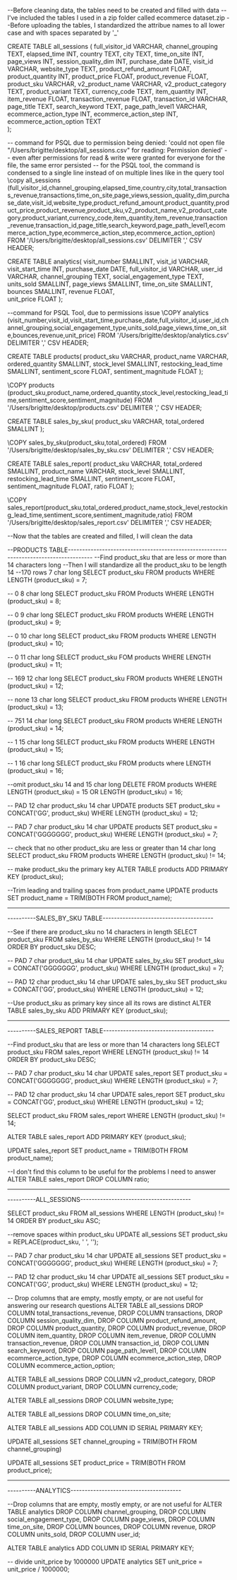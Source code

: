 --Before cleaning data, the tables need to be created and filled with data
--I've included the tables I used in a zip folder called ecommerce dataset.zip
--Before uploading the tables, I standardized the attribue names to all lower case and with spaces separated by '_'

CREATE TABLE all_sessions (
	full_visitor_id VARCHAR, 
	channel_grouping TEXT,
	elapsed_time INT, 
	country TEXT,
	city TEXT,
	time_on_site INT,
	page_views INT,
	session_quality_dim INT,
	purchase_date DATE,
	visit_id VARCHAR,
	website_type TEXT,
	product_refund_amount FLOAT,
	product_quantity INT,
	product_price FLOAT,
	product_revenue FLOAT,
	product_sku VARCHAR, 
	v2_product_name VARCHAR,
	v2_product_category TEXT,
	product_variant TEXT,
	currency_code TEXT,
	item_quantity INT,
	item_revenue FLOAT,
	transaction_revenue FLOAT,
	transaction_id VARCHAR,
	page_title TEXT,
	search_keyword TEXT,
	page_path_level1 VARCHAR,
	ecommerce_action_type INT,
	ecommerce_action_step INT,
	ecommerce_action_option TEXT		
	);
	
-- command for PSQL due to permission being denied: 'could not open file "/Users/brigitte/desktop/all_sessions.csv" for reading: Permission denied'
-- even after permissions for read & write were granted for everyone for the file, the same error persisted
-- for the PSQL tool, the command is condensed to a single line instead of on multiple lines like in the query tool 
\copy all_sessions (full_visitor_id,channel_grouping,elapsed_time,country,city,total_transactions_revenue,transactions,time_on_site,page_views,session_quality_dim,purchase_date,visit_id,website_type,product_refund_amount,product_quantity,product_price,product_revenue,product_sku,v2_product_name,v2_product_category,product_variant,currency_code,item_quantity,item_revenue,transaction_revenue,transaction_id,page_title,search_keyword,page_path_level1,ecommerce_action_type,ecommerce_action_step,ecommerce_action_option) FROM '/Users/brigitte/desktop/all_sessions.csv' DELIMITER ',' CSV HEADER;


CREATE TABLE analytics(
	visit_number SMALLINT, 
	visit_id VARCHAR,  
	visit_start_time INT, 
	purchase_date DATE, 
	full_visitor_id VARCHAR,
	user_id VARCHAR,
	channel_grouping TEXT,
	social_engagement_type TEXT,
	units_sold SMALLINT,
	page_views SMALLINT,
	time_on_site SMALLINT,
	bounces SMALLINT,
	revenue FLOAT,  
	unit_price FLOAT
	);

--command for PSQL Tool, due to permissions issue
\COPY analytics (visit_number,visit_id,visit_start_time,purchase_date,full_visitor_id,user_id,channel_grouping,social_engagement_type,units_sold,page_views,time_on_site,bounces,revenue,unit_price) FROM '/Users/brigitte/desktop/analytics.csv' DELIMITER ',' CSV HEADER;


CREATE TABLE products(
	product_sku VARCHAR,
	product_name VARCHAR,
	ordered_quantity SMALLINT, 
	stock_level SMALLINT,
	restocking_lead_time SMALLINT,
	sentiment_score FLOAT,
	sentiment_magnitude FLOAT
	);
	
\COPY products (product_sku,product_name,ordered_quantity,stock_level,restocking_lead_time,sentiment_score,sentiment_magnitude) FROM '/Users/brigitte/desktop/products.csv' DELIMITER ',' CSV HEADER;

CREATE TABLE sales_by_sku(
	product_sku VARCHAR, 
	total_ordered SMALLINT
	);

\COPY sales_by_sku(product_sku,total_ordered) FROM '/Users/brigitte/desktop/sales_by_sku.csv' DELIMITER ',' CSV HEADER;


CREATE TABLE sales_report(
	product_sku VARCHAR, 
	total_ordered SMALLINT,
	product_name VARCHAR,
	stock_level SMALLINT, 
	restocking_lead_time SMALLINT,
	sentiment_score FLOAT,
	sentiment_magnitude FLOAT,
	ratio FLOAT
	);
	
\COPY sales_report(product_sku,total_ordered,product_name,stock_level,restocking_lead_time,sentiment_score,sentiment_magnitude,ratio) FROM '/Users/brigitte/desktop/sales_report.csv' DELIMITER ',' CSV HEADER;

--Now that the tables are created and filled, I will clean the data



--PRODUCTS TABLE--------------------------------------------------------------------------------------
--Find product_sku that are less or more than 14 characters long
--Then I will standardize all the product_sku to be length 14
--170 rows 7 char long 
SELECT product_sku
FROM products
WHERE 
	LENGTH (product_sku) = 7;

-- 0 8 char long
SELECT product_sku
FROM Products
WHERE 
	LENGTH (product_sku) = 8;

-- 0 9 char long
SELECT product_sku
FROM products
WHERE 
	LENGTH (product_sku) = 9;

-- 0 10 char long
SELECT product_sku
FROM products
WHERE 
	LENGTH (product_sku) = 10;

-- 0 11 char long
SELECT product_sku
FOM products
WHERE 
	LENGTH (product_sku) = 11;

-- 169 12 char long
SELECT product_sku
FROM products
WHERE 
	LENGTH (product_sku) = 12;

-- none 13 char long
SELECT product_sku
FROM products
WHERE 
	LENGTH (product_sku) = 13;

-- 751 14 char long
SELECT product_sku
FROM products
WHERE 
	LENGTH (product_sku) = 14;

-- 1 15 char long
SELECT product_sku
FROM products
WHERE 
	LENGTH (product_sku) = 15;

-- 1 16 char long
SELECT product_sku
FROM products
where 
	LENGTH (product_sku) = 16;

--omit product_sku 14 and 15 char long 
DELETE FROM products
WHERE
	LENGTH (product_sku) = 15 OR 
	LENGTH (product_sku) = 16;
	
-- PAD 12 char product_sku 14 char
UPDATE products
SET product_sku = CONCAT('GG', product_sku)
WHERE 
	LENGTH (product_sku) = 12;
	
-- PAD 7 char product_sku 14 char
UPDATE products
SET product_sku = CONCAT('GGGGGGG', product_sku)
WHERE 
	LENGTH (product_sku) = 7;

-- check that no other product_sku are less or greater than 14 char long
SELECT product_sku
FROM products
WHERE 
	LENGTH (product_sku) != 14;

-- make product_sku the primary key
ALTER TABLE products
ADD PRIMARY KEY (product_sku);

--Trim leading and trailing spaces from product_name 
UPDATE products
SET product_name = TRIM(BOTH FROM product_name);


-------------------------------------------------------------------
----------SALES_BY_SKU TABLE---------------------------------------

--See if there are product_sku no 14 characters in length 
SELECT product_sku
FROM sales_by_sku
WHERE LENGTH (product_sku) != 14
	ORDER BY product_sku DESC;

-- PAD 7 char product_sku 14 char
UPDATE sales_by_sku
SET product_sku = CONCAT('GGGGGGG', product_sku)
WHERE 
	LENGTH (product_sku) = 7;
	
-- PAD 12 char product_sku 14 char
UPDATE sales_by_sku
SET product_sku = CONCAT('GG', product_sku)
WHERE 
	LENGTH (product_sku) = 12;

--Use product_sku as primary key since all its rows are distinct
ALTER TABLE sales_by_sku
ADD PRIMARY KEY (product_sku);



-------------------------------------------------------------------
----------SALES_REPORT TABLE---------------------------------------

--Find product_sku that are less or more than 14 characters long
SELECT product_sku
FROM sales_report
WHERE LENGTH (product_sku) != 14
ORDER BY product_sku DESC;

-- PAD 7 char product_sku 14 char
UPDATE sales_report
SET product_sku = CONCAT('GGGGGGG', product_sku)
WHERE 
	LENGTH (product_sku) = 7;
	
-- PAD 12 char product_sku 14 char
UPDATE sales_report
SET product_sku = CONCAT('GG', product_sku)
WHERE 
	LENGTH (product_sku) = 12;

SELECT product_sku
FROM sales_report
WHERE 
	LENGTH (product_sku) != 14;

ALTER TABLE sales_report
ADD PRIMARY KEY (product_sku);

UPDATE sales_report
SET product_name = TRIM(BOTH FROM product_name);

--I don't find this column to be useful for the problems I need to answer
ALTER TABLE sales_report 
DROP COLUMN ratio;


-------------------------------------------------------------
----------ALL_SESSIONS---------------------------------------

SELECT product_sku
FROM all_sessions
WHERE 
	LENGTH (product_sku) != 14
ORDER BY 
	product_sku ASC;

--remove spaces within product_sku
UPDATE all_sessions
SET product_sku = REPLACE(product_sku, ' ', '');
	
-- PAD 7 char product_sku 14 char
UPDATE all_sessions
SET product_sku = CONCAT('GGGGGGG', product_sku)
WHERE 
	LENGTH (product_sku) = 7;
	
-- PAD 12 char product_sku 14 char
UPDATE all_sessions
SET product_sku = CONCAT('GG', product_sku)
WHERE 
	LENGTH (product_sku) = 12;

-- Drop columns that are empty, mostly empty, or are not useful for answering our research questions
ALTER TABLE all_sessions
DROP COLUMN total_transactions_revenue,
DROP COLUMN	transactions,
DROP COLUMN	session_quality_dim,
DROP COLUMN	product_refund_amount,
DROP COLUMN	product_quantity,
DROP COLUMN	product_revenue,
DROP COLUMN	item_quantity,
DROP COLUMN	item_revenue,
DROP COLUMN	transaction_revenue,
DROP COLUMN	transaction_id,
DROP COLUMN	search_keyword,
DROP COLUMN	page_path_level1,
DROP COLUMN	ecommerce_action_type,
DROP COLUMN	ecommerce_action_step,
DROP COLUMN	ecommerce_action_option;

ALTER TABLE all_sessions
DROP COLUMN v2_product_category,
DROP COLUMN	product_variant,
DROP COLUMN	currency_code;

ALTER TABLE all_sessions
DROP COLUMN	website_type;

ALTER TABLE all_sessions
DROP COLUMN	time_on_site;

ALTER TABLE all_sessions
ADD COLUMN 
ID SERIAL PRIMARY KEY;

UPDATE all_sessions
SET channel_grouping = TRIM(BOTH FROM channel_grouping)

UPDATE all_sessions
SET product_price = TRIM(BOTH FROM product_price);


-------------------------------------------------------------
----------ANALYTICS---------------------------------------

--Drop columns that are empty, mostly empty, or are not useful for
ALTER TABLE analytics
DROP COLUMN channel_grouping,
DROP COLUMN social_engagement_type,
DROP COLUMN page_views,
DROP COLUMN	time_on_site,
DROP COLUMN	bounces,
DROP COLUMN	revenue,
DROP COLUMN	units_sold,
DROP COLUMN user_id;

ALTER TABLE analytics
ADD COLUMN 
ID SERIAL PRIMARY KEY;

-- divide unit_price by 1000000
UPDATE analytics
SET unit_price = unit_price / 1000000;
